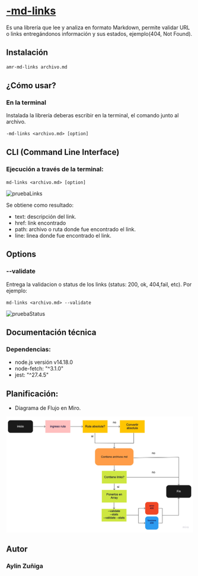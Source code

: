 # [-md-links](https://www.npmjs.com/package/-md-links)

Es una librería que lee y analiza en formato Markdown, permite validar URL o links entregándonos información y sus estados, ejemplo(404, Not Found).

## Instalación

```sh
amr-md-links archivo.md
```

## ¿Cómo usar?

### En la terminal

Instalada la librería deberas escribir en la terminal, el comando junto al archivo.

`-md-links <archivo.md> [option]`

## CLI (Command Line Interface)

### Ejecución a través de la terminal:

`md-links <archivo.md> [option]`

![pruebaLinks](imagenes/pruebaLinks.png)

Se obtiene como resultado:

- text: descripción del link.
- href: link encontrado
- path: archivo o ruta donde fue encontrado el link.
- line: linea donde fue encontrado el link.

## Options

### --validate

Entrega la validacion o status de los links (status: 200, ok, 404,fail, etc). Por ejemplo:

`md-links <archivo.md> --validate`

![pruebaStatus](imagenes/.png)

## Documentación técnica

### Dependencias:

- node.js versión v14.18.0
- node-fetch: "^3.1.0"
- jest: "^27.4.5"

## Planificación:

- Diagrama de Flujo en Miro.

![Diagrama](Imagenes/Diagrama.jpg)



## Autor
### Aylin Zuñiga